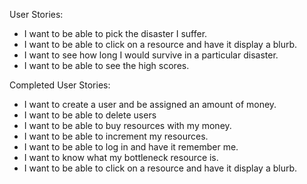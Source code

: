 User Stories:

* I want to be able to pick the disaster I suffer.
* I want to be able to click on a resource and have it display a blurb.
* I want to see how long I would survive in a particular disaster.
* I want to be able to see the high scores.


Completed User Stories:

* I want to create a user and be assigned an amount of money.
* I want to be able to delete users
* I want to be able to buy resources with my money.
* I want to be able to increment my resources.
* I want to be able to log in and have it remember me.
* I want to know what my bottleneck resource is.
* I want to be able to click on a resource and have it display a blurb.
